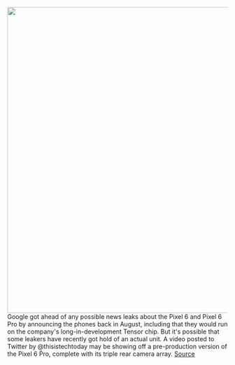 <img src='https://cdn.vox-cdn.com/thumbor/gC0HCOSHi9bODuwwaxmQKTbyL7g=/0x0:7645x4500/1200x800/filters:focal(3212x1639:4434x2861)/cdn.vox-cdn.com/uploads/chorus_image/image/69890457/Google_Pixel_6__Portfolio_Shot.0.jpg' width='700px' /><br/>
Google got ahead of any possible news leaks about the Pixel 6 and Pixel 6 Pro by announcing the phones back in August, including that they would run on the company's long-in-development Tensor chip. But it's possible that some leakers have recently got hold of an actual unit. A video posted to Twitter by @thisistechtoday may be showing off a pre-production version of the Pixel 6 Pro, complete with its triple rear camera array.
<a href='https://www.theverge.com/2021/9/21/22686534/google-pixel-6-pro-leak-display-screen-video'> Source <a/>